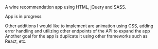 A wine recommendation app using HTML, jQuery and SASS.

App is in progress

Other additions I would like to implement are animation using CSS, adding error handling and utilizing other endpoints of the API to expand the app
Another goal for the app is duplicate it using other frameworks such as React, etc.
